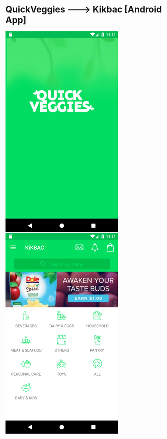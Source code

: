 # QuickVeggies ---> Kikbac [Android App]

<img src="https://github.com/Happyandhappy/Veggis-Android/blob/master/app/src/main/assets/Screenshot_1508771478.png" alt="alt text" width="360" height="640">

<img src="https://github.com/Happyandhappy/Veggis-Android/blob/master/app/src/main/assets/Screenshot_1508771489.png" alt="alt text" width="360" height="640">
